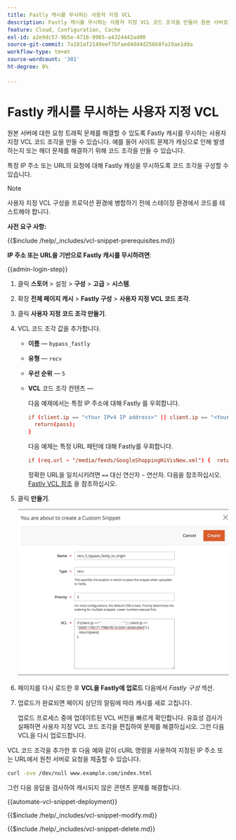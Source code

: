 ```yaml
---
title: Fastly 캐시를 무시하는 사용자 지정 VCL
description: Fastly 캐시를 무시하는 사용자 지정 VCL 코드 조각을 만들어 원본 서버로의 요청 트래픽 문제를 해결합니다.
feature: Cloud, Configuration, Cache
exl-id: a2e9dc57-9b5e-4716-9965-a4324442ad00
source-git-commit: 7a181af2149eef7bfaed4dd4d256b8fa19ae1dda
workflow-type: tm+mt
source-wordcount: '301'
ht-degree: 0%

---
```


# Fastly 캐시를 무시하는 사용자 지정 VCL

원본 서버에 대한 요청 트래픽 문제를 해결할 수 있도록 Fastly 캐시를 무시하는 사용자 지정 VCL 코드 조각을 만들 수 있습니다. 예를 들어 사이트 문제가 캐싱으로 인해 발생하는지 또는 헤더 문제를 해결하기 위해 코드 조각을 만들 수 있습니다.

특정 IP 주소 또는 URL의 요청에 대해 Fastly 캐싱을 무시하도록 코드 조각을 구성할 수 있습니다.

>[!NOTE]
>
>사용자 지정 VCL 구성을 프로덕션 환경에 병합하기 전에 스테이징 환경에서 코드를 테스트해야 합니다.

**사전 요구 사항:**

{{$include /help/_includes/vcl-snippet-prerequisites.md}}

**IP 주소 또는 URL을 기반으로 Fastly 캐시를 무시하려면**:

{{admin-login-step}}

1. 클릭 **스토어** > 설정 > **구성** > **고급** > **시스템**.

1. 확장 **전체 페이지 캐시** > **Fastly 구성** > **사용자 지정 VCL 코드 조각**.

1. 클릭 **사용자 지정 코드 조각 만들기**.

1. VCL 코드 조각 값을 추가합니다.

   - **이름** — `bypass_fastly`

   - **유형** — `recv`

   - **우선 순위** — `5`

   - **VCL** 코드 조각 컨텐츠 —

     다음 예제에서는 특정 IP 주소에 대해 Fastly 를 우회합니다.

     ```conf
     if (client.ip == "<Your IPv4 IP address>" || client.ip == "<Your IPv6 IP address>") {
       return(pass);
     }
     ```

     다음 예제는 특정 URL 패턴에 대해 Fastly를 우회합니다.

     ```conf
     if (req.url ~ "/media/feeds/GoogleShoppingHiVisNew.xml") {  return (pass);}
     ```

     정확한 URL을 일치시키려면 `==` 대신 연산자 `~` 연산자. 다음을 참조하십시오. [Fastly VCL 참조] 을 참조하십시오.

1. 클릭 **만들기**.

   ![VCL 코드 조각을 빠르게 우회](/help/assets/cdn/fastly-create-bypass-snippet.png)

1. 페이지를 다시 로드한 후 **VCL을 Fastly에 업로드** 다음에서 *Fastly 구성* 섹션.

1. 업로드가 완료되면 페이지 상단의 알림에 따라 캐시를 새로 고칩니다.

   업로드 프로세스 중에 업데이트된 VCL 버전을 빠르게 확인합니다. 유효성 검사가 실패하면 사용자 지정 VCL 코드 조각을 편집하여 문제를 해결하십시오. 그런 다음 VCL을 다시 업로드합니다.

VCL 코드 조각을 추가한 후 다음 예와 같이 cURL 명령을 사용하여 지정된 IP 주소 또는 URL에서 원천 서버로 요청을 제출할 수 있습니다.

```bash
curl -svo /dev/null www.example.com/index.html
```

그런 다음 응답을 검사하여 캐시되지 않은 콘텐츠 문제를 해결합니다.

{{automate-vcl-snippet-deployment}}

{{$include /help/_includes/vcl-snippet-modify.md}}

{{$include /help/_includes/vcl-snippet-delete.md}}

<!--External link definitions-->

[Fastly VCL 참조]: https://docs.fastly.com/vcl/
